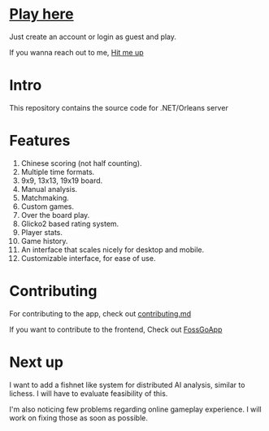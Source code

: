 # [Play here](https://foss-go.com/)

Just create an account or login as guest and play.

If you wanna reach out to me, [Hit me up](./hit_me_up.md)

# Intro

This repository contains the source code for .NET/Orleans server

# Features

1. Chinese scoring (not half counting).
2. Multiple time formats.
3. 9x9, 13x13, 19x19 board.
4. Manual analysis.
5. Matchmaking.
6. Custom games.
7. Over the board play.
8. Glicko2 based rating system.
9. Player stats.
10. Game history.
11. An interface that scales nicely for desktop and mobile.
12. Customizable interface, for ease of use.

# Contributing

For contributing to the app, check out [contributing.md](./contributing.md)

If you want to contribute to the frontend, Check out [FossGoApp](https://github.com/avnotaklu/FossGoApp)

# Next up

I want to add a fishnet like system for distributed AI analysis, similar to lichess. I will have to evaluate feasibility of this.

I'm also noticing few problems regarding online gameplay experience. I will work on fixing those as soon as possible.